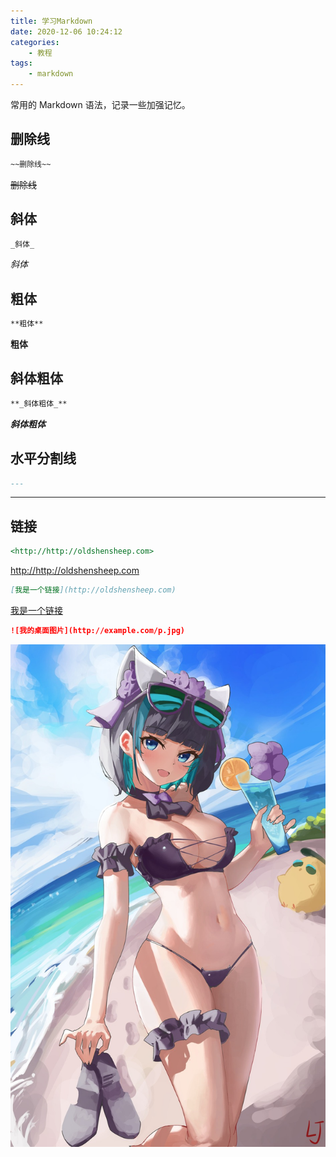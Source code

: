 ```yaml
---
title: 学习Markdown
date: 2020-12-06 10:24:12
categories:
    - 教程
tags:
    - markdown
---
```


常用的 Markdown 语法，记录一些加强记忆。

<!-- more -->

## 删除线

```markdown
~~删除线~~
```

~~删除线~~

## 斜体

```markdown
_斜体_
```

_斜体_

## 粗体

```markdown
**粗体**
```

**粗体**

## 斜体粗体

```markdown
**_斜体粗体_**
```

**_斜体粗体_**

## 水平分割线

```markdown
---
```

---

## 链接

```markdown
<http://http://oldshensheep.com>
```

<http://http://oldshensheep.com>

```markdown
[我是一个链接](http://oldshensheep.com)
```

[我是一个链接](http://oldshensheep.com)

```markdown
![我的桌面图片](http://example.com/p.jpg)
```

![2560x1600](./_v_images/20210504233348563_5517.jpg)

